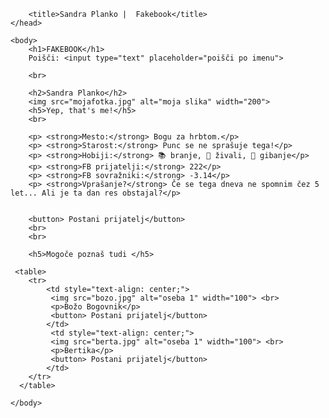 <!DOCTYPE html>
<html>
    <head>
        <meta charset="UTF-8">
        <meta name="description" content="Fakebook">
        <meta name="keywords" content="me, hobbies, fakebook">
        <meta name="author" content="Sandra Planko">

        <title>Sandra Planko |  Fakebook</title>
    </head>

    <body>
        <h1>FAKEBOOK</h1>
        Poišči: <input type="text" placeholder="poišči po imenu">

        <br>

        <h2>Sandra Planko</h2>
        <img src="mojafotka.jpg" alt="moja slika" width="200">
        <h5>Yep, that's me!</h5>
        <br>

        <p> <strong>Mesto:</strong> Bogu za hrbtom.</p>
        <p> <strong>Starost:</strong> Punc se ne sprašuje tega!</p>
        <p> <strong>Hobiji:</strong> 📚 branje, 🐾 živali, 🤸 gibanje</p>
        <p> <strong>FB prijatelji:</strong> 222</p>
        <p> <strong>FB sovražniki:</strong> -3.14</p>
        <p> <strong>Vprašanje?</strong> Če se tega dneva ne spomnim čez 5 let... Ali je ta dan res obstajal?</p>


        <button> Postani prijatelj</button>
        <br>
        <br>

        <h5>Mogoče poznaš tudi </h5>

     <table>
        <tr>
            <td style="text-align: center;">
             <img src="bozo.jpg" alt="oseba 1" width="100"> <br>
             <p>Božo Bogovnik</p>
             <button> Postani prijatelj</button>
            </td>
             <td style="text-align: center;">
             <img src="berta.jpg" alt="oseba 1" width="100"> <br>
             <p>Bertika</p>
             <button> Postani prijatelj</button>
            </td>
        </tr>
      </table>

    </body>
</html> 
